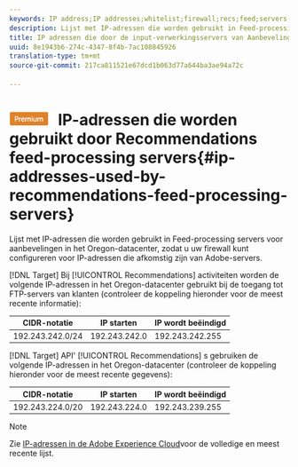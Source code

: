 ```yaml
---
keywords: IP address;IP addresses;whitelist;firewall;recs;feed;servers;adobe marketing cloud;recommendations
description: Lijst met IP-adressen die worden gebruikt in Feed-processing servers voor aanbevelingen in het Oregon-datacenter, zodat u uw firewall kunt configureren voor IP-adressen die afkomstig zijn van Adobe-servers.
title: IP adressen die door de input-verwerkingsservers van Aanbevelingen worden gebruikt
uuid: 8e1943b6-274c-4347-8f4b-7ac108845926
translation-type: tm+mt
source-git-commit: 217ca811521e67dcd1b063d77a644ba3ae94a72c

---
```



# ![PREMIUM](/help/assets/premium.png) IP-adressen die worden gebruikt door Recommendations feed-processing servers{#ip-addresses-used-by-recommendations-feed-processing-servers}

Lijst met IP-adressen die worden gebruikt in Feed-processing servers voor aanbevelingen in het Oregon-datacenter, zodat u uw firewall kunt configureren voor IP-adressen die afkomstig zijn van Adobe-servers.

[!DNL Target] Bij [!UICONTROL Recommendations] activiteiten worden de volgende IP-adressen in het Oregon-datacenter gebruikt bij de toegang tot FTP-servers van klanten (controleer de koppeling hieronder voor de meest recente informatie):

| CIDR-notatie | IP starten | IP wordt beëindigd |
|---|---|---|
| 192.243.242.0/24 | 192.243.242.0 | 192.243.242.255 |

[!DNL Target] API&#39; [!UICONTROL Recommendations] s gebruiken de volgende IP-adressen in het Oregon-datacenter (controleer de koppeling hieronder voor de meest recente gegevens):

| CIDR-notatie | IP starten | IP wordt beëindigd |
|---|---|---|
| 192.243.224.0/20 | 192.243.224.0 | 192.243.239.255 |

>[!NOTE]
>
>Zie [IP-adressen in de Adobe Experience Cloud](https://helpx.adobe.com/analytics/kb/adobe-ip-addresses.html)voor de volledige en meest recente lijst.

